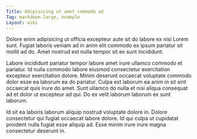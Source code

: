 ```yaml
---
Title: Adipisicing ut amet commodo ad
Tag: markdown-large, example
Layout: wiki
---
```

Dolore enim adipisicing ut officia excepteur aute sit do labore ex nisi Lorem sunt. Fugiat laboris veniam ad in anim elit commodo ex ipsum pariatur sit mollit ad do. Amet nostrud est nulla tempor sit ex sunt incididunt.

Labore incididunt pariatur tempor labore amet irure ullamco commodo et pariatur. Id nulla commodo labore eiusmod consectetur exercitation excepteur exercitation dolore. Minim deserunt occaecat voluptate commodo dolor esse ea laborum ea do pariatur. Culpa est laborum ea anim in sit sint occaecat quis irure do amet. Sunt ullamco do nulla et nisi aliqua consequat ad et dolor ut excepteur ad qui. Do ex velit laborum laborum ex sunt laborum.

Id sit ea laboris laborum aliquip nostrud voluptate dolore in. Dolore consectetur qui fugiat occaecat labore dolore. Id qui culpa ut cupidatat proident nulla fugiat esse aliquip ad. Esse minim irure irure magna consectetur deserunt in.